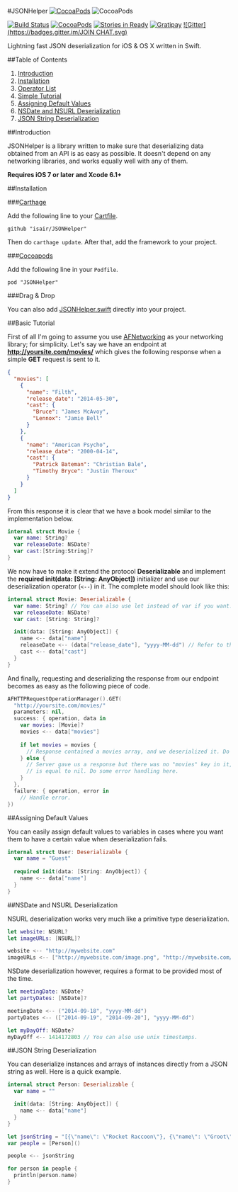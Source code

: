 
#JSONHelper [![CocoaPods](https://img.shields.io/cocoapods/l/JSONHelper.svg)](https://github.com/isair/JSONHelper/blob/master/LICENSE) ![CocoaPods](https://img.shields.io/cocoapods/p/JSONHelper.svg)

[![Build Status](https://travis-ci.org/isair/JSONHelper.svg?branch=master)](https://travis-ci.org/isair/JSONHelper)
[![CocoaPods](https://img.shields.io/cocoapods/v/JSONHelper.svg)](https://cocoapods.org/pods/JSONHelper)
[![Stories in Ready](https://badge.waffle.io/isair/JSONHelper.png?label=ready&title=Ready)](https://waffle.io/isair/JSONHelper)
[![Gratipay](https://img.shields.io/gratipay/bsencan91.svg)](https://gratipay.com/bsencan91/)
[![Gitter](https://badges.gitter.im/JOIN CHAT.svg)](https://gitter.im/isair/JSONHelper?utm_source=badge&utm_medium=badge&utm_campaign=pr-badge&utm_content=badge)

Lightning fast JSON deserialization for iOS &amp; OS X written in Swift.

##Table of Contents

1. [Introduction](#introduction)
2. [Installation](#installation)
3. [Operator List](#operator-list)
4. [Simple Tutorial](#simple-tutorial)
5. [Assigning Default Values](#assigning-default-values)
6. [NSDate and NSURL Deserialization](#nsdate-and-nsurl-deserialization)
7. [JSON String Deserialization](#json-string-deserialization)

##Introduction

JSONHelper is a library written to make sure that deserializing data obtained from an API is as easy as possible. It doesn't depend on any networking libraries, and works equally well with any of them.

__Requires iOS 7 or later and Xcode 6.1+__

##Installation

###[Carthage](https://github.com/Carthage/Carthage#installing-carthage)

Add the following line to your [Cartfile](https://github.com/Carthage/Carthage/blob/master/Documentation/Artifacts.md#cartfile).

```
github "isair/JSONHelper"
```

Then do `carthage update`. After that, add the framework to your project.

###[Cocoapods](https://github.com/CocoaPods/CocoaPods)

Add the following line in your `Podfile`.

```
pod "JSONHelper"
```	

###Drag & Drop

You can also add [JSONHelper.swift](https://raw.githubusercontent.com/isair/JSONHelper/master/JSONHelper/JSONHelper.swift) directly into your project.

##Basic Tutorial

First of all I'm going to assume you use [AFNetworking](https://github.com/AFNetworking/AFNetworking) as your networking library; for simplicity. Let's say we have an endpoint at __http://yoursite.com/movies/__ which gives the following response when a simple __GET__ request is sent to it.

```json
{
  "movies": [
    {
      "name": "Filth",
      "release_date": "2014-05-30",
      "cast": {
        "Bruce": "James McAvoy",
        "Lennox": "Jamie Bell"
      }
    },
    {
      "name": "American Psycho",
      "release_date": "2000-04-14",
      "cast": {
        "Patrick Bateman": "Christian Bale",
        "Timothy Bryce": "Justin Theroux"
      }
    }
  ]
}
```

From this response it is clear that we have a book model similar to the implementation below.

```swift
internal struct Movie {
  var name: String?
  var releaseDate: NSDate?
  var cast:[String:String]?
}
```

We now have to make it extend the protocol __Deserializable__ and implement the __required init(data: [String: AnyObject])__ initializer and use our deserialization operator (`<--`) in it. The complete model should look like this:

```swift
internal struct Movie: Deserializable {
  var name: String? // You can also use let instead of var if you want.
  var releaseDate: NSDate?
  var cast: [String: String]?

  init(data: [String: AnyObject]) {
    name <-- data["name"]
    releaseDate <-- (data["release_date"], "yyyy-MM-dd") // Refer to the next section for more info.
    cast <-- data["cast"]
  }
}
```

And finally, requesting and deserializing the response from our endpoint becomes as easy as the following piece of code.

```swift
AFHTTPRequestOperationManager().GET(
  "http://yoursite.com/movies/"
  parameters: nil,
  success: { operation, data in
    var movies: [Movie]?
    movies <-- data["movies"]
    
    if let movies = movies {
      // Response contained a movies array, and we deserialized it. Do what you want here.
    } else {
      // Server gave us a response but there was no "movies" key in it, so the movies variable
      // is equal to nil. Do some error handling here.
    }
  },
  failure: { operation, error in
    // Handle error.
})
```

##Assigning Default Values

You can easily assign default values to variables in cases where you want them to have a certain value when deserialization fails.

````swift
internal struct User: Deserializable {
  var name = "Guest"
  
  required init(data: [String: AnyObject]) {
    name <-- data["name"]
  }
}
````

##NSDate and NSURL Deserialization

NSURL deserialization works very much like a primitive type deserialization.

````swift
let website: NSURL?
let imageURLs: [NSURL]?

website <-- "http://mywebsite.com"
imageURLs <-- ["http://mywebsite.com/image.png", "http://mywebsite.com/anotherImage.png"]
````

NSDate deserialization however, requires a format to be provided most of the time.

````swift
let meetingDate: NSDate?
let partyDates: [NSDate]?

meetingDate <-- ("2014-09-18", "yyyy-MM-dd")
partyDates <-- (["2014-09-19", "2014-09-20"], "yyyy-MM-dd")

let myDayOff: NSDate?
myDayOff <-- 1414172803 // You can also use unix timestamps.
````

##JSON String Deserialization

You can deserialize instances and arrays of instances directly from a JSON string as well. Here is a quick example.

````swift
internal struct Person: Deserializable {
  var name = ""

  init(data: [String: AnyObject]) {
    name <-- data["name"]
  }
}

let jsonString = "[{\"name\": \"Rocket Raccoon\"}, {\"name\": \"Groot\"}]"
var people = [Person]()

people <-- jsonString

for person in people {
  println(person.name)
}
````
